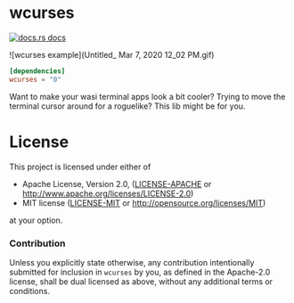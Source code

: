 # wcurses

<a href="https://docs.rs/wcurses"><img src="https://img.shields.io/badge/docs-latest-blue.svg?style=flat-square" alt="docs.rs docs" /></a>

![wcurses example](Untitled_ Mar 7, 2020 12_02 PM.gif)

```toml
[dependencies]
wcurses = "0"
```

Want to make your wasi terminal apps look a bit cooler? Trying to move the terminal cursor around for a roguelike? This lib might be for you.


# License

This project is licensed under either of

 * Apache License, Version 2.0, ([LICENSE-APACHE](LICENSE-APACHE) or
   http://www.apache.org/licenses/LICENSE-2.0)
 * MIT license ([LICENSE-MIT](LICENSE-MIT) or
   http://opensource.org/licenses/MIT)

at your option.

### Contribution

Unless you explicitly state otherwise, any contribution intentionally submitted
for inclusion in `wcurses` by you, as defined in the Apache-2.0 license, shall be
dual licensed as above, without any additional terms or conditions.
